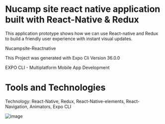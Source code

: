 # Nucamp site react native application built with React-Native & Redux

<p>This application prototype shows how we can use React-native and Redux to build a friendly user experience with instant visual updates.</p>

<p>Nucampsite-Reactnative</p>
<p>This Project was generated with Expo Cli Version 36.0.0</p>

<p>EXPO CLI - Multiplatform Mobile App Development </p>

# Tools and Technologies
Technology: React-Native, Redux, React-Native-elements, React-Navigation, Animators, Expo CLI

![image](https://user-images.githubusercontent.com/28641604/75615618-b05eeb80-5b0b-11ea-972d-284fb5d705f5.png)













